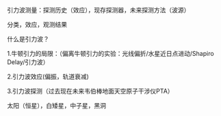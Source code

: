 

引力波测量：探测历史（效应），现存探测器，未来探测方法（波源）



分类，效应，观测结果



什么是引力波？

1.牛顿引力的局限：（偏离牛顿引力的实验：光线偏折/水星近日点进动/Shapiro Delay/引力波）

2.引力波效应(偏振，轨道衰减)

3.引力波探测（过去现在未来韦伯棒地面天空原子干涉仪PTA）



太阳（恒星），白矮星，中子星，黑洞